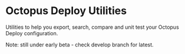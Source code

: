 
# Octopus Deploy Utilities
Utilities to help you export, search, compare and unit test your Octopus Deploy configuration.

Note: still under early beta - check develop branch for latest.
